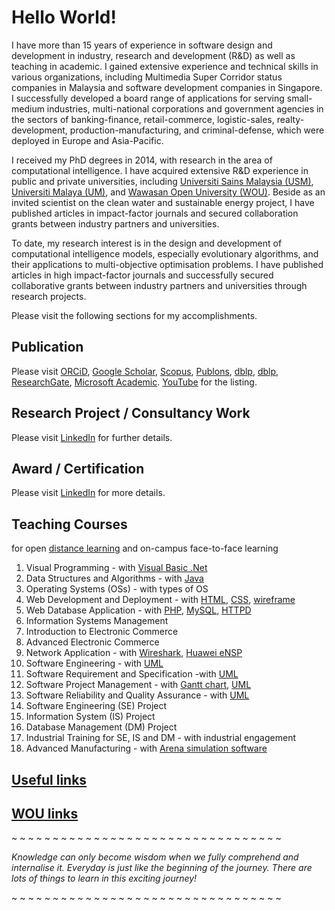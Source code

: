 # Hello World!

I have more than 15 years of experience in software design and development in industry, research and development (R&D) as well as teaching in academic. I gained extensive experience and technical skills in various organizations, including Multimedia Super Corridor status companies in Malaysia and software development companies in Singapore. I successfully developed a board range of applications for serving small-medium industries, multi-national corporations and government agencies in the sectors of banking-finance, retail-commerce, logistic-sales, realty-development, production-manufacturing, and criminal-defense, which were deployed in Europe and Asia-Pacific.

I received my PhD degrees in 2014, with research in the area of computational intelligence. I have acquired extensive R&D experience in public and private universities, including [Universiti Sains Malaysia (USM)](https://www.usm.my/), [Universiti Malaya (UM)](https://www.um.edu.my/), and [Wawasan Open University (WOU)](http://www.wou.edu.my/tan-choo-jun). Beside as an invited scientist on the clean water and sustainable energy project, I have published articles in impact-factor journals and secured collaboration grants between industry partners and universities.

To date, my research interest is in the design and development of computational intelligence models, especially evolutionary algorithms, and their applications to multi-objective optimisation problems. I have published articles in high impact-factor journals and successfully secured collaborative grants between industry partners and universities through research projects.

Please visit the following sections for my accomplishments.


## Publication

Please visit
[ORCiD](http://orcid.org/0000-0003-1748-1544),
[Google Scholar](http://scholar.google.com.my/citations?user=bSb37M8AAAAJ&hl=en),
[Scopus](https://www.scopus.com/authid/detail.uri?authorId=55655843600),
[Publons](https://publons.com/researcher/2461459/choo-jun-tan/metrics/),
[dblp](http://dblp.dagstuhl.de/pers/hd/t/Tan:Choo_Jun),
[dblp](http://dblp2.uni-trier.de/pers/hd/t/Tan:Choo_Jun),
[ResearchGate](https://www.researchgate.net/profile/Choo_Tan2),
[Microsoft Academic](https://academic.microsoft.com/author/2574491712).
[YouTube](https://www.youtube.com/channel/UClZRxIwKOqbYVWntRAPA2xA)
for the listing.

## Research Project / Consultancy Work

Please visit [LinkedIn](https://www.linkedin.com/in/choojun) for further details.

## Award / Certification

Please visit [LinkedIn](https://www.linkedin.com/in/choojun) for more details.

## Teaching Courses
for open [distance learning](https://en.wikipedia.org/wiki/Distance_education) and on-campus face-to-face learning

1. Visual Programming - with [Visual Basic .Net](https://en.wikipedia.org/wiki/Visual_Basic_.NET)
2. Data Structures and Algorithms - with [Java](https://www.oracle.com/java/)
3. Operating Systems (OSs) - with types of OS
4. Web Development and Deployment - with [HTML](https://www.w3schools.com/html/), [CSS](https://www.w3schools.com/css/), [wireframe](https://en.wikipedia.org/wiki/Website_wireframe)
5. Web Database Application - with [PHP](https://www.php.net/), [MySQL](https://dev.mysql.com/), [HTTPD](https://httpd.apache.org/)
6. Information Systems Management
7. Introduction to Electronic Commerce
8. Advanced Electronic Commerce
9. Network Application - with [Wireshark](https://www.wireshark.org/), [Huawei eNSP](https://support.huawei.com/enterprise/en/management-system/ensp-pid-9017384)
10. Software Engineering - with [UML](https://en.wikipedia.org/wiki/Unified_Modeling_Language)
11. Software Requirement and Specification -with [UML](https://en.wikipedia.org/wiki/Unified_Modeling_Language)
12. Software Project Management - with [Gantt chart](https://en.wikipedia.org/wiki/Gantt_chart), [UML](https://en.wikipedia.org/wiki/Unified_Modeling_Language)
13. Software Reliability and Quality Assurance - with [UML](https://en.wikipedia.org/wiki/Unified_Modeling_Language)
14. Software Engineering (SE) Project
15. Information System (IS) Project
16. Database Management (DM) Project
17. Industrial Training for SE, IS and DM - with industrial engagement
18. Advanced Manufacturing - with [Arena simulation software](https://www.arenasimulation.com/)


## [Useful links](links)

## [WOU links](woulinks)
~ ~ ~ ~ ~ ~ ~ ~ ~ ~ ~ ~ ~ ~ ~ ~ ~ ~ ~ ~ ~ ~ ~ ~ ~ ~ ~ ~ ~ ~ ~ ~ ~ 

_Knowledge can only become wisdom when we fully comprehend and internalise it. Everyday is just like the beginning of the journey. There are lots of things to learn in this exciting journey!_

~ ~ ~ ~ ~ ~ ~ ~ ~ ~ ~ ~ ~ ~ ~ ~ ~ ~ ~ ~ ~ ~ ~ ~ ~ ~ ~ ~ ~ ~ ~ ~ ~ 
